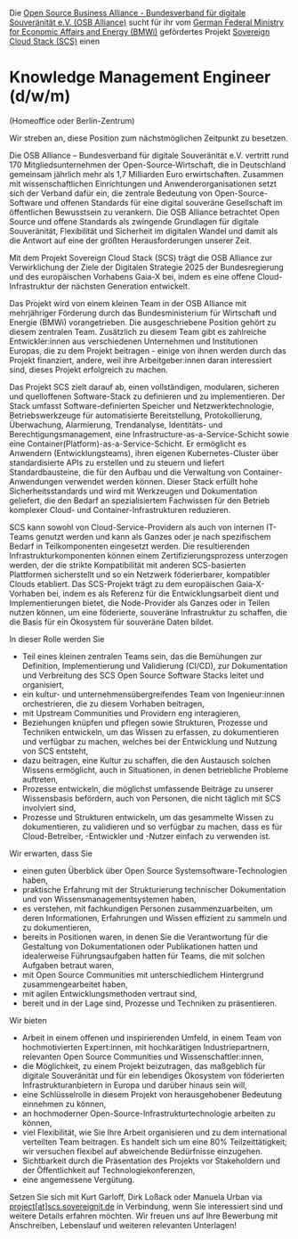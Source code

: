 Die [Open Source Business Alliance -
Bundesverband für digitale Souveränität
e.V. (OSB Alliance)](https://osb-alliance.de/) sucht für ihr vom [German Federal Ministry for Economic Affairs 
and Energy (BMWi)](https://bmwi.de/) gefördertes Projekt [Sovereign Cloud Stack (SCS)](https://scs.community/) einen
# Knowledge Management Engineer (d/w/m)
(Homeoffice oder Berlin-Zentrum)

Wir streben an, diese Position zum nächstmöglichen Zeitpunkt zu besetzen.

Die OSB Alliance – Bundesverband für digitale Souveränität e.V. vertritt rund
170 Mitgliedsunternehmen der Open-Source-Wirtschaft, die in Deutschland
gemeinsam jährlich mehr als 1,7 Milliarden Euro erwirtschaften. Zusammen mit
wissenschaftlichen Einrichtungen und Anwenderorganisationen setzt sich der
Verband dafür ein, die zentrale Bedeutung von Open-Source-Software und
offenen Standards für eine digital souveräne Gesellschaft im öffentlichen
Bewusstsein zu verankern. Die OSB Alliance betrachtet Open Source und offene
Standards als zwingende Grundlagen für digitale Souveränität, Flexibilität und
Sicherheit im digitalen Wandel und damit als die Antwort auf eine der größten
Herausforderungen unserer Zeit.  

Mit dem Projekt Sovereign Cloud Stack (SCS) trägt die OSB Alliance zur
Verwirklichung der Ziele der Digitalen Strategie 2025 der Bundesregierung und
des europäischen Vorhabens Gaia-X bei, indem es eine offene Cloud-Infrastruktur
der nächsten Generation entwickelt. 

Das Projekt wird von einem kleinen Team in der OSB Alliance mit mehrjähriger 
Förderung durch das Bundesministerium für Wirtschaft und Energie (BMWi) 
vorangetrieben. Die ausgeschriebene Position gehört zu diesem zentralen Team. 
Zusätzlich zu diesem Team gibt es zahlreiche Entwickler:innen aus verschiedenen 
Unternehmen und Institutionen Europas, die zu dem Projekt beitragen - einige 
von ihnen werden durch das Projekt finanziert, andere, weil ihre 
Arbeitgeber:innen daran interessiert sind, dieses Projekt erfolgreich zu 
machen.  

Das Projekt SCS zielt darauf ab, einen vollständigen, modularen, sicheren und
quelloffenen Software-Stack zu definieren und zu implementieren. Der Stack 
umfasst Software-definierten Speicher und Netzwerktechnologie, 
Betriebswerkzeuge für automatisierte Bereitstellung, Protokollierung,
Überwachung, Alarmierung, Trendanalyse, Identitäts- und Berechtigungsmanagement,
eine Infrastructure-as-a-Service-Schicht sowie eine
Container(Platform)-as-a-Service-Schicht. Er ermöglicht es Anwendern 
(Entwicklungsteams), ihren eigenen Kubernetes-Cluster über standardisierte APIs
zu erstellen und zu steuern und liefert Standardbausteine, die für den Aufbau 
und die Verwaltung von Container-Anwendungen verwendet werden können. Dieser 
Stack erfüllt hohe Sicherheitsstandards und wird mit Werkzeugen und 
Dokumentation geliefert, die den Bedarf an spezialisiertem Fachwissen für den 
Betrieb komplexer Cloud- und Container-Infrastrukturen reduzieren.  

SCS kann sowohl von Cloud-Service-Providern als auch von internen IT-Teams genutzt werden und kann als Ganzes oder je nach spezifischem Bedarf in 
Teilkomponenten eingesetzt werden. Die resultierenden Infrastrukturkomponenten 
können einem Zertifizierungsprozess unterzogen werden, der die strikte 
Kompatibilität mit anderen SCS-basierten Plattformen sicherstellt und so ein
Netzwerk föderierbarer, kompatibler Clouds etabliert. Das SCS-Projekt trägt zu 
dem europäischen Gaia-X-Vorhaben bei, indem es als Referenz für die
Entwicklungsarbeit dient und Implementierungen bietet, die Node-Provider als 
Ganzes oder in Teilen nutzen können, um eine föderierte, souveräne 
Infrastruktur zu schaffen, die die Basis für ein Ökosystem für souveräne Daten 
bildet.  

In dieser Rolle werden Sie  

* Teil eines kleinen zentralen Teams sein, das die Bemühungen zur Definition,
Implementierung und Validierung (CI/CD), zur Dokumentation und Verbreitung des 
SCS Open Source Software Stacks leitet und organisiert,
* ein kultur- und unternehmensübergreifendes Team von Ingenieur:innen 
orchestrieren, die zu diesem Vorhaben beitragen,
* mit Upstream Communities und Providern eng interagieren,
* Beziehungen knüpfen und pflegen sowie Strukturen, Prozesse und Techniken 
entwickeln, um das Wissen zu erfassen, zu dokumentieren und verfügbar zu 
machen, welches bei der Entwicklung und Nutzung von SCS entsteht,
* dazu beitragen, eine Kultur zu schaffen, die den Austausch solchen Wissens 
ermöglicht, auch in Situationen, in denen betriebliche Probleme auftreten,
* Prozesse entwickeln, die möglichst umfassende Beiträge zu unserer Wissensbasis
befördern, auch von Personen, die nicht täglich mit SCS involviert sind,
* Prozesse und Strukturen entwickeln, um das gesammelte Wissen zu 
dokumentieren, zu validieren und so verfügbar zu machen, dass es für 
Cloud-Betreiber, -Entwickler und -Nutzer einfach zu verwenden ist.

Wir erwarten, dass Sie  

* einen guten Überblick über Open Source Systemsoftware-Technologien haben,
* praktische Erfahrung mit der Strukturierung technischer Dokumentation und von
Wissensmanagementsystemen haben,
* es verstehen, mit fachkundigen Personen zusammenzuarbeiten, um deren 
Informationen, Erfahrungen und Wissen effizient zu sammeln und zu dokumentieren,
* bereits in Positionen waren, in denen Sie die Verantwortung für die 
Gestaltung von Dokumentationen oder Publikationen hatten und idealerweise 
Führungsaufgaben hatten für Teams, die mit solchen Aufgaben betraut waren,
* mit Open Source Communities mit unterschiedlichem Hintergrund 
zusammengearbeitet haben,
* mit agilen Entwicklungsmethoden vertraut sind,
* bereit und in der Lage sind, Prozesse und Techniken zu präsentieren.

Wir bieten  

* Arbeit in einem offenen und inspirierenden Umfeld, in einem Team von 
hochmotivierten Expert:innen, mit hochkarätigen Industriepartnern, relevanten 
Open Source Communities und Wissenschaftler:innen,
* die Möglichkeit, zu einem Projekt beizutragen, das maßgeblich für digitale 
Souveränität und für ein lebendiges Ökosystem von föderierten 
Infrastrukturanbietern in Europa und darüber hinaus sein will,
* eine Schlüsselrolle in diesem Projekt von herausgehobener Bedeutung einnehmen 
zu können,
* an hochmoderner Open-Source-Infrastrukturtechnologie arbeiten zu können,
* viel Flexibilität, wie Sie Ihre Arbeit organisieren und zu dem international 
verteilten Team beitragen. Es handelt sich um eine 80% Teilzeittätigkeit; wir 
versuchen flexibel auf abweichende Bedürfnisse einzugehen.
* Sichtbarkeit durch die Präsentation des Projekts vor Stakeholdern und der 
Öffentlichkeit auf Technologiekonferenzen,
* eine angemessene Vergütung.

Setzen Sie sich mit Kurt Garloff, Dirk Loßack oder Manuela Urban via 
[project[at]scs.sovereignit.de](mailto:project@scs.sovereignit.de) in 
Verbindung, wenn Sie interessiert sind und weitere Details erfahren möchten. 
Wir freuen uns auf Ihre Bewerbung mit Anschreiben, Lebenslauf und weiteren 
relevanten Unterlagen!
